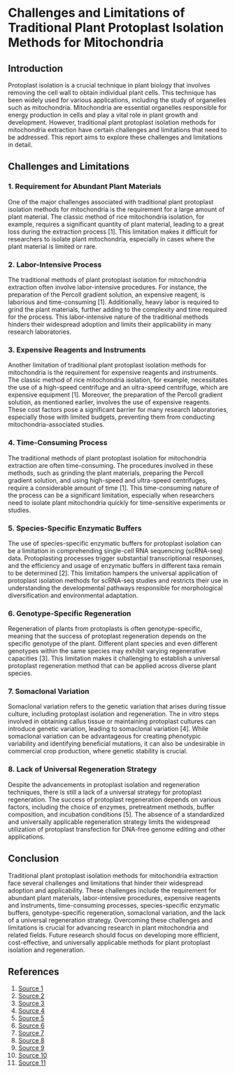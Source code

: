# Challenges and Limitations of Traditional Plant Protoplast Isolation Methods for Mitochondria

## Introduction

Protoplast isolation is a crucial technique in plant biology that involves removing the cell wall to obtain individual plant cells. This technique has been widely used for various applications, including the study of organelles such as mitochondria. Mitochondria are essential organelles responsible for energy production in cells and play a vital role in plant growth and development. However, traditional plant protoplast isolation methods for mitochondria extraction have certain challenges and limitations that need to be addressed. This report aims to explore these challenges and limitations in detail.

## Challenges and Limitations

### 1. Requirement for Abundant Plant Materials

One of the major challenges associated with traditional plant protoplast isolation methods for mitochondria is the requirement for a large amount of plant material. The classic method of rice mitochondria isolation, for example, requires a significant quantity of plant material, leading to a great loss during the extraction process [1]. This limitation makes it difficult for researchers to isolate plant mitochondria, especially in cases where the plant material is limited or rare.

### 2. Labor-Intensive Process

The traditional methods of plant protoplast isolation for mitochondria extraction often involve labor-intensive procedures. For instance, the preparation of the Percoll gradient solution, an expensive reagent, is laborious and time-consuming [1]. Additionally, heavy labor is required to grind the plant materials, further adding to the complexity and time required for the process. This labor-intensive nature of the traditional methods hinders their widespread adoption and limits their applicability in many research laboratories.

### 3. Expensive Reagents and Instruments

Another limitation of traditional plant protoplast isolation methods for mitochondria is the requirement for expensive reagents and instruments. The classic method of rice mitochondria isolation, for example, necessitates the use of a high-speed centrifuge and an ultra-speed centrifuge, which are expensive equipment [1]. Moreover, the preparation of the Percoll gradient solution, as mentioned earlier, involves the use of expensive reagents. These cost factors pose a significant barrier for many research laboratories, especially those with limited budgets, preventing them from conducting mitochondria-associated studies.

### 4. Time-Consuming Process

The traditional methods of plant protoplast isolation for mitochondria extraction are often time-consuming. The procedures involved in these methods, such as grinding the plant materials, preparing the Percoll gradient solution, and using high-speed and ultra-speed centrifuges, require a considerable amount of time [1]. This time-consuming nature of the process can be a significant limitation, especially when researchers need to isolate plant mitochondria quickly for time-sensitive experiments or studies.

### 5. Species-Specific Enzymatic Buffers

The use of species-specific enzymatic buffers for protoplast isolation can be a limitation in comprehending single-cell RNA sequencing (scRNA-seq) data. Protoplasting processes trigger substantial transcriptional responses, and the efficiency and usage of enzymatic buffers in different taxa remain to be determined [2]. This limitation hampers the universal application of protoplast isolation methods for scRNA-seq studies and restricts their use in understanding the developmental pathways responsible for morphological diversification and environmental adaptation.

### 6. Genotype-Specific Regeneration

Regeneration of plants from protoplasts is often genotype-specific, meaning that the success of protoplast regeneration depends on the specific genotype of the plant. Different plant species and even different genotypes within the same species may exhibit varying regenerative capacities [3]. This limitation makes it challenging to establish a universal protoplast regeneration method that can be applied across diverse plant species.

### 7. Somaclonal Variation

Somaclonal variation refers to the genetic variation that arises during tissue culture, including protoplast isolation and regeneration. The in vitro steps involved in obtaining callus tissue or maintaining protoplast cultures can introduce genetic variation, leading to somaclonal variation [4]. While somaclonal variation can be advantageous for creating phenotypic variability and identifying beneficial mutations, it can also be undesirable in commercial crop production, where genetic stability is crucial.

### 8. Lack of Universal Regeneration Strategy

Despite the advancements in protoplast isolation and regeneration techniques, there is still a lack of a universal strategy for protoplast regeneration. The success of protoplast regeneration depends on various factors, including the choice of enzymes, pretreatment methods, buffer composition, and incubation conditions [5]. The absence of a standardized and universally applicable regeneration strategy limits the widespread utilization of protoplast transfection for DNA-free genome editing and other applications.

## Conclusion

Traditional plant protoplast isolation methods for mitochondria extraction face several challenges and limitations that hinder their widespread adoption and applicability. These challenges include the requirement for abundant plant materials, labor-intensive procedures, expensive reagents and instruments, time-consuming processes, species-specific enzymatic buffers, genotype-specific regeneration, somaclonal variation, and the lack of a universal regeneration strategy. Overcoming these challenges and limitations is crucial for advancing research in plant mitochondria and related fields. Future research should focus on developing more efficient, cost-effective, and universally applicable methods for plant protoplast isolation and regeneration.

## References

1. [Source 1](https://www.ncbi.nlm.nih.gov/pmc/articles/PMC7640673/)
2. [Source 2](https://www.ncbi.nlm.nih.gov/pmc/articles/PMC8998730/)
3. [Source 3](https://pubmed.ncbi.nlm.nih.gov/33292390/)
4. [Source 4](https://www.ncbi.nlm.nih.gov/pmc/articles/PMC8523952/)
5. [Source 5](https://plantmethods.biomedcentral.com/articles/10.1186/s13007-020-00690-6)
6. [Source 6](https://www.frontiersin.org/journals/plant-science/articles/10.3389/fpls.2021.626015/full)
7. [Source 7](https://link.springer.com/article/10.1007/s00425-013-1936-7)
8. [Source 8](https://plantmethods.biomedcentral.com/articles/10.1186/s13007-023-01120-z)
9. [Source 9](https://www.ncbi.nlm.nih.gov/pmc/articles/PMC8525356/)
10. [Source 10](https://www.ncbi.nlm.nih.gov/pmc/articles/PMC8525371/)
11. [Source 11](https://phys.org/news/2024-03-advancing-biology-breakthroughs-cell-rna.html)